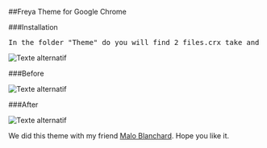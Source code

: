 ##Freya Theme for Google Chrome

###Installation 

<pre>
In the folder "Theme" do you will find 2 files.crx take and drop it to the extensions in Google Chrome.
</pre>

![Texte alternatif](https://raw.githubusercontent.com/fsvh/freya-theme-for-google-chrome/master/freya-look.png "Freya Theme for Google Chrome")

###Before

![Texte alternatif](https://raw.githubusercontent.com/fsvh/freya-theme-for-google-chrome/master/google-chrome-before.png "Before")

###After

![Texte alternatif](https://raw.githubusercontent.com/fsvh/freya-theme-for-google-chrome/master/google-chrome-after-.png "After")

We did this theme with my friend [Malo Blanchard](https://github.com/maloblanchard). Hope you like it.
